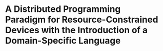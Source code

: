 # A Distributed Programming Paradigm for Resource-Constrained Devices with the Introduction of a Domain-Specific Language
